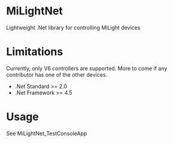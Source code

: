 # MiLightNet
Lightweight .Net library for controlling MiLight devices
# Limitations
Currently, only V6 controllers are supported. More to come if any contributor has one of the other devices.
- .Net Standard >= 2.0
- .Net Framework >= 4.5
# Usage
See MiLightNet_TestConsoleApp
